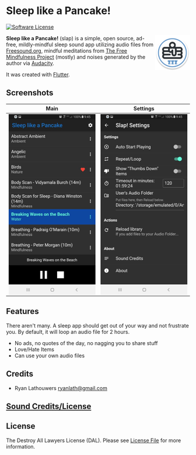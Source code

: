 # Sleep like a Pancake!

[![Software License](https://img.shields.io/badge/license-DAL-blue)](LICENSE)

<img src="android\app\src\main\res\mipmap-xxhdpi\ic_launcher_round.png" width="96" height="96" align="right">**Sleep like a Pancake!** (slap) is a simple, open source, ad-free, mildly-mindful sleep sound app utilizing
audio files from [Freesound.org](https://freesound.org), mindful meditations from 
[The Free Mindfulness Project](https://www.freemindfulness.org) (mostly)  and noises generated by the author via
[Audacity](https://www.audacityteam.org/). 

It was created with [Flutter](https://flutter.dev/).

## Screenshots

Main|Settings
-|-
<img src="screenshots/main.jpg?raw=true" width="240" height="494" align="left">|<img src="screenshots/settings.jpg?raw=true" width="240"  height="494" align="right">

## Features

There aren't many.  A sleep app should get out of your way and not frustrate you.  By default, it will loop an audio file for 2 hours.
 - No ads, no quotes of the day, no nagging you to share stuff
 - Love/Hate Items
 - Can use your own audio files

## Credits

- Ryan Lathouwers <ryanlath@gmail.com>

## [Sound Credits/License](CREDITS.md)

## License

The Destroy All Lawyers License (DAL). Please see [License File](LICENSE) for more information.